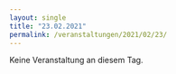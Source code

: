 ```yaml
---
layout: single
title: "23.02.2021"
permalink: /veranstaltungen/2021/02/23/
---
```


Keine Veranstaltung an diesem Tag.
